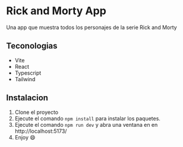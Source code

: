 # Rick and Morty App

Una app que muestra todos los personajes de la serie Rick and Morty

## Teconologias

- Vite
- React
- Typescript
- Tailwind

## Instalacion

1. Clone el proyecto
2. Ejecute el comando `npm install` para instalar los paquetes.
3. Ejecute el comando `npm run dev` y abra una ventana en en http://localhost:5173/
4. Enjoy 😄
